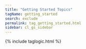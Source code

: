 ```yaml
---
title: "Getting Started Topics"
tagName: getting_started
search: exclude
permalink: tag_getting_started.html
sidebar: cl_gs_sidebar
---
```

{% include taglogic.html %}